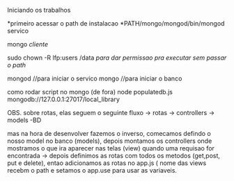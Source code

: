 Iniciando os trabalhos



*primeiro acessar o path de instalacao *PATH/mongo/mongod/bin/mongod servico

mongo *cliente*


sudo chown -R lfp:users /data *para dar permissao pra executar sem passar o path*

mongod //para iniciar o servico
mongo //para iniciar o banco


como rodar script no mongo (de fora) node populatedb.js mongodb://127.0.0.1:27017/local_library


OBS. sobre rotas, elas seguem o seguinte fluxo ->
rotas -> controllers -> models -BD

mas na hora de desenvolver fazemos o inverso, comecamos defindo o nosso model no banco (models), depois montamos os controllers onde mostramos o que ira aparecer nas telas (view) quando uma requisao for encontrada -> depois definimos as rotas com todos os metodos (get,post, put e delete), entao adicionamos as rotas no app.js ( nome das views recebm o path e setamos o app.use para usar as variaveis.
